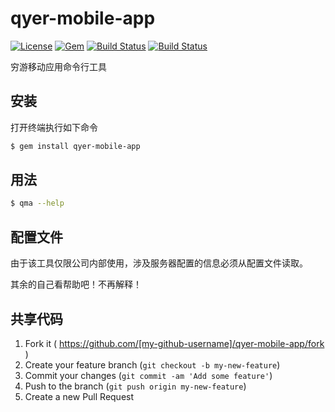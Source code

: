 # qyer-mobile-app

[![License](https://img.shields.io/badge/license-MIT-green.svg?style=flat)](https://github.com/icyleaf/qyer-mobile-app/blob/master/LICENSE)
[![Gem](https://img.shields.io/gem/v/qyer-mobile-app.svg?style=flat)](http://rubygems.org/gems/qyer-mobile-app)
[![Build Status](https://travis-ci.org/icyleaf/qyer-mobile-app.svg?branch=master)](https://travis-ci.org/icyleaf/qyer-mobile-app)
[![Build Status](https://img.shields.io/circleci/project/icyleaf/qyer-mobile-app/master.svg?style=flat)](https://circleci.com/gh/icyleaf/qyer-mobile-app)


穷游移动应用命令行工具

安装
----

打开终端执行如下命令

```bash
$ gem install qyer-mobile-app
```

用法
----

```bash
$ qma --help
```

配置文件
--------

由于该工具仅限公司内部使用，涉及服务器配置的信息必须从配置文件读取。

其余的自己看帮助吧！不再解释！

共享代码
--------

1.	Fork it ( https://github.com/[my-github-username]/qyer-mobile-app/fork )
2.	Create your feature branch (`git checkout -b my-new-feature`\)
3.	Commit your changes (`git commit -am 'Add some feature'`\)
4.	Push to the branch (`git push origin my-new-feature`\)
5.	Create a new Pull Request
